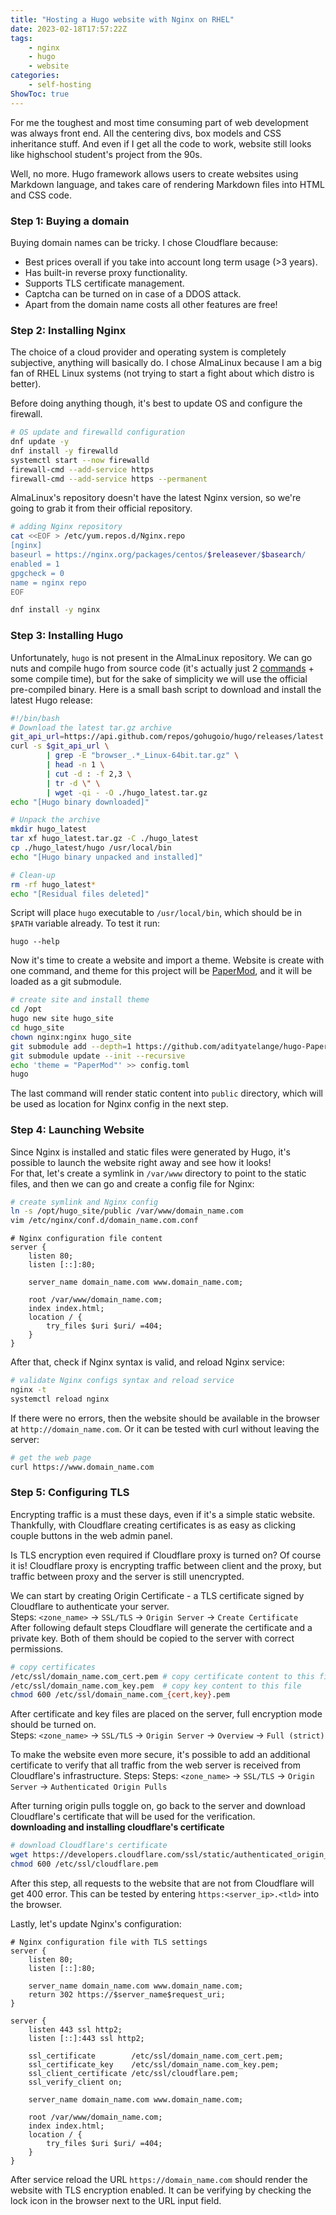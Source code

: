 ```yaml
---
title: "Hosting a Hugo website with Nginx on RHEL"
date: 2023-02-18T17:57:22Z
tags:
    - nginx
    - hugo
    - website
categories:
    - self-hosting
ShowToc: true
---
```


For me the toughest and most time consuming part of web development was 
always front end. All the centering divs, box models and CSS inheritance 
stuff. And even if I get all the code to work, website still looks like 
highschool student's project from the 90s.  

Well, no more. Hugo framework allows users to create websites using 
Markdown language, and takes care of rendering Markdown files into 
HTML and CSS code. 


### Step 1: Buying a domain
Buying domain names can be tricky. I chose Cloudflare because:
* Best prices overall if you take into account long term usage (>3 years).
* Has built-in reverse proxy functionality.
* Supports TLS certificate management.
* Captcha can be turned on in case of a DDOS attack.
* Apart from the domain name costs all other features are free!  


### Step 2: Installing Nginx
The choice of a cloud provider and operating system is completely subjective, 
anything will basically do. I chose AlmaLinux because I am a big fan of RHEL 
Linux systems (not trying to start a fight about which distro is better).  

Before doing anything though, it's best to update OS and configure the firewall.  
```bash
# OS update and firewalld configuration
dnf update -y
dnf install -y firewalld
systemctl start --now firewalld
firewall-cmd --add-service https
firewall-cmd --add-service https --permanent
```  

AlmaLinux's repository doesn't have the latest Nginx version, so we're 
going to grab it from their official repository.  
```bash
# adding Nginx repository
cat <<EOF > /etc/yum.repos.d/Nginx.repo
[nginx]
baseurl = https://nginx.org/packages/centos/$releasever/$basearch/
enabled = 1
gpgcheck = 0
name = nginx repo
EOF

dnf install -y nginx
```  


### Step 3: Installing Hugo
Unfortunately, `hugo` is not present in the AlmaLinux repository. 
We can go nuts and compile hugo from source code 
(it's actually just 2 [commands](https://github.com/gohugoio/hugo#:~:text=Hugo%20documentation.-,Build%20and%20Install%20the%20Binary%20from%20Source%20(Using%20the%20Go%20toolchain),-Prerequisite%20Tools) + some compile time), but for the sake of simplicity we will use the official pre-compiled binary. 
Here is a small bash script to download and install the latest Hugo release:
```bash
#!/bin/bash
# Download the latest tar.gz archive
git_api_url=https://api.github.com/repos/gohugoio/hugo/releases/latest
curl -s $git_api_url \
        | grep -E "browser_.*_Linux-64bit.tar.gz" \
        | head -n 1 \
        | cut -d : -f 2,3 \
        | tr -d \" \
        | wget -qi - -O ./hugo_latest.tar.gz
echo "[Hugo binary downloaded]"

# Unpack the archive
mkdir hugo_latest
tar xf hugo_latest.tar.gz -C ./hugo_latest
cp ./hugo_latest/hugo /usr/local/bin
echo "[Hugo binary unpacked and installed]"

# Clean-up
rm -rf hugo_latest*
echo "[Residual files deleted]"
```  

Script will place `hugo` executable to `/usr/local/bin`, which should be in `$PATH` variable already. 
To test it run:
```
hugo --help
```

Now it's time to create a website and import a theme. 
Website is create with one command, and theme for this project will be 
[PaperMod](https://github.com/adityatelange/hugo-PaperMod), 
and it will be loaded as a git submodule.  
```bash
# create site and install theme
cd /opt
hugo new site hugo_site
cd hugo_site
chown nginx:nginx hugo_site
git submodule add --depth=1 https://github.com/adityatelange/hugo-PaperMod.git themes/PaperMod
git submodule update --init --recursive
echo 'theme = "PaperMod"' >> config.toml
hugo
```

The last command will render static content into `public` directory, which will be used 
as location for Nginx config in the next step.  


### Step 4: Launching Website
Since Nginx is installed and static files were generated by Hugo, it's possible to launch the 
website right away and see how it looks!  
For that, let's create a symlink in `/var/www` directory to point to the static files, 
and then we can go and create a config file for Nginx:
```bash
# create symlink and Nginx config
ln -s /opt/hugo_site/public /var/www/domain_name.com
vim /etc/nginx/conf.d/domain_name.com.conf
```
```
# Nginx configuration file content
server {
    listen 80;
    listen [::]:80;

    server_name domain_name.com www.domain_name.com;

    root /var/www/domain_name.com;
    index index.html;
    location / {
        try_files $uri $uri/ =404;
    }
}
```
After that, check if Nginx syntax is valid, and reload Nginx service:
```bash
# validate Nginx configs syntax and reload service
nginx -t
systemctl reload nginx
```
If there were no errors, then the website should be available in the browser at 
`http://domain_name.com`. Or it can be tested with curl without leaving the server:
```bash
# get the web page
curl https://www.domain_name.com
```  


### Step 5: Configuring TLS
Encrypting traffic is a must these days, even if it's a simple static website. 
Thankfully, with Cloudflare creating certificates is as easy as clicking couple 
buttons in the web admin panel.  

Is TLS encryption even required if Cloudflare proxy is turned on? Of course it is! 
Cloudflare proxy is encrypting traffic between client and the proxy, but traffic 
between proxy and the server is still unencrypted.  

We can start by creating Origin Certificate - a TLS certificate signed by Cloudflare 
to authenticate your server.  
Steps: `<zone_name>` -> `SSL/TLS` -> `Origin Server` -> `Create Certificate`  
After following default steps Cloudflare will generate the certificate and a private key. 
Both of them should be copied to the server with correct permissions.  
```bash
# copy certificates
/etc/ssl/domain_name.com_cert.pem # copy certificate content to this file
/etc/ssl/domain_name.com_key.pem  # copy key content to this file 
chmod 600 /etc/ssl/domain_name.com_{cert,key}.pem
```

After certificate and key files are placed on the server, full encryption mode should 
be turned on.  
Steps: `<zone_name>` -> `SSL/TLS` -> `Origin Server` -> `Overview` -> `Full (strict)`  

To make the website even more secure, it's possible to add an additional certificate to
verify that all traffic from the web server is received from Cloudflare's infrastructure. 
Steps: Steps: `<zone_name>` -> `SSL/TLS` -> `Origin Server` -> `Authenticated Origin Pulls`  

After turning origin pulls toggle on, go back to the server and download Cloudflare's 
certificate that will be used for the verification.  
**downloading and installing cloudflare's certificate**
```bash
# download Cloudflare's certificate
wget https://developers.cloudflare.com/ssl/static/authenticated_origin_pull_ca.pem -O /etc/ssl/cloudflare.pem
chmod 600 /etc/ssl/cloudflare.pem
```

After this step, all requests to the website that are not from Cloudflare will get 400 error. 
This can be tested by entering `https:<server_ip>.<tld>` into the browser.  

Lastly, let's update Nginx's configuration:
```
# Nginx configuration file with TLS settings
server {
    listen 80;
    listen [::]:80;

    server_name domain_name.com www.domain_name.com;
    return 302 https://$server_name$request_uri;
}

server {
    listen 443 ssl http2;
    listen [::]:443 ssl http2;
  
    ssl_certificate        /etc/ssl/domain_name.com_cert.pem;
    ssl_certificate_key    /etc/ssl/domain_name.com_key.pem;
    ssl_client_certificate /etc/ssl/cloudflare.pem;
    ssl_verify_client on;
  
    server_name domain_name.com www.domain_name.com;
  
    root /var/www/domain_name.com;
    index index.html;
    location / {
        try_files $uri $uri/ =404;
    }
}
```
After service reload the URL `https://domain_name.com` should render the website 
with TLS encryption enabled. It can be verifying by checking the lock icon in the 
browser next to the URL input field. 

